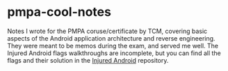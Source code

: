 # pmpa-cool-notes
Notes I wrote for the PMPA coruse/certificate by TCM, covering basic aspects of the Android application architecture and reverse engineering. They were meant to be memos during the exam, and served me well. The Injured Android flags walkthroughs are incomplete, but you can find all the flags and their solution in the [Injured Android](https://github.com/B3nac/InjuredAndroid/blob/master/InjuredAndroid-FlagWalkthroughs.md) repository.

